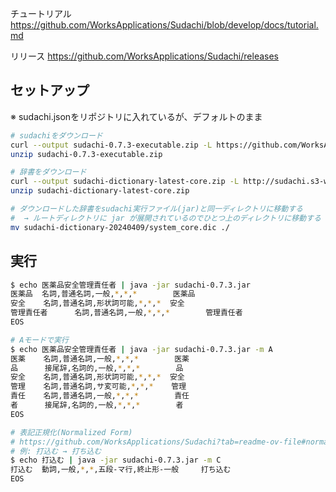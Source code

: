 
チュートリアル
https://github.com/WorksApplications/Sudachi/blob/develop/docs/tutorial.md

リリース
https://github.com/WorksApplications/Sudachi/releases

## セットアップ

※ sudachi.jsonをリポジトリに入れているが、デフォルトのまま

```bash
# sudachiをダウンロード
curl --output sudachi-0.7.3-executable.zip -L https://github.com/WorksApplications/Sudachi/releases/download/v0.7.3/sudachi-0.7.3-executable.zip
unzip sudachi-0.7.3-executable.zip

# 辞書をダウンロード
curl --output sudachi-dictionary-latest-core.zip -L http://sudachi.s3-website-ap-northeast-1.amazonaws.com/sudachidict/sudachi-dictionary-latest-core.zip
unzip sudachi-dictionary-latest-core.zip

# ダウンロードした辞書をsudachi実行ファイル(jar)と同一ディレクトリに移動する
#  → ルートディレクトリに jar が展開されているのでひとつ上のディレクトリに移動する
mv sudachi-dictionary-20240409/system_core.dic ./
```

## 実行

```bash
$ echo 医薬品安全管理責任者 | java -jar sudachi-0.7.3.jar
医薬品  名詞,普通名詞,一般,*,*,*        医薬品
安全    名詞,普通名詞,形状詞可能,*,*,*  安全
管理責任者      名詞,普通名詞,一般,*,*,*        管理責任者
EOS

# Aモードで実行
$ echo 医薬品安全管理責任者 | java -jar sudachi-0.7.3.jar -m A
医薬    名詞,普通名詞,一般,*,*,*        医薬
品      接尾辞,名詞的,一般,*,*,*        品
安全    名詞,普通名詞,形状詞可能,*,*,*  安全
管理    名詞,普通名詞,サ変可能,*,*,*    管理
責任    名詞,普通名詞,一般,*,*,*        責任
者      接尾辞,名詞的,一般,*,*,*        者
EOS

# 表記正規化(Normalized Form)
# https://github.com/WorksApplications/Sudachi?tab=readme-ov-file#normalized-form
# 例: 打込む → 打ち込む
$ echo 打込む | java -jar sudachi-0.7.3.jar -m C
打込む  動詞,一般,*,*,五段-マ行,終止形-一般     打ち込む
EOS

```

